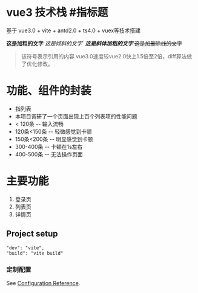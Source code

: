 # vue3   技术栈 #指标题
基于 vue3.0 + vite + antd2.0 + ts4.0 + vuex等技术搭建

**这是加粗的文字**
*这是倾斜的文字*`
***这是斜体加粗的文字***
~~这是加删除线的文字~~

> 该符号表示引用的内容
> vue3.0速度较vue2.0快上1.5倍至2倍，diff算法做了优化修改。

# 功能、组件的封装
- 指列表
- 本项目调研了一个页面出现上百个列表项的性能问题
- < 120条 -- 输入流畅
- 120条<150条 -- 轻微感觉到卡顿
- 150条<200条 -- 明显感觉到卡顿
- 300-400条 -- 卡顿在1s左右
- 400-500条 -- 无法操作页面

# 主要功能
1. 登录页
2. 列表页
3. 详情页 

## Project setup

``` 
"dev": "vite",
"build": "vite build"
```
### 定制配置
See [Configuration Reference](https://cli.vuejs.org/config/).
